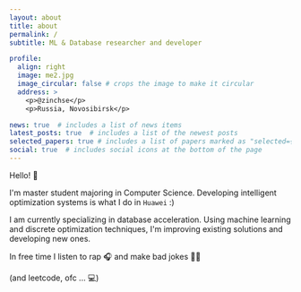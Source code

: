 ```yaml
---
layout: about
title: about
permalink: /
subtitle: ML & Database researcher and developer

profile:
  align: right
  image: me2.jpg
  image_circular: false # crops the image to make it circular
  address: >
    <p>@zinchse</p>
    <p>Russia, Novosibirsk</p>

news: true  # includes a list of news items
latest_posts: true  # includes a list of the newest posts
selected_papers: true # includes a list of papers marked as "selected={true}"
social: true  # includes social icons at the bottom of the page
---
```



Hello! 👋

I'm master student majoring in Computer Science. Developing intelligent optimization systems is what I do in `Huawei` :) 

I am currently specializing in database acceleration. Using machine learning and discrete optimization techniques, I'm improving existing solutions and developing new ones. 

In free time I listen to rap 🎧 and make bad jokes 🤦‍♂️ 

(and leetcode, ofc ... 💻)


<!-- Put your address / P.O. box / other info right below your picture. You can also disable any these elements by editing `profile` property of the YAML header of your `_pages/about.md`. Edit `_bibliography/papers.bib` and Jekyll will render your [publications page](/al-folio/publications/) automatically. -->
